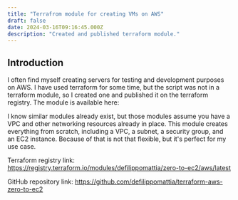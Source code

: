 ```yaml
---
title: "Terrafrom module for creating VMs on AWS"
draft: false
date: 2024-03-16T09:16:45.000Z
description: "Created and published terraform module."
---
```


## Introduction

I often find myself creating servers for testing and development purposes on AWS. I have used terraform for some time, but the script was not in a terraform module, so I created one and published it on the terraform registry. The module is available here:

I know similar modules already exist, but those modules assume you have a VPC and other networking resources already in place. This module creates everything from scratch, including a VPC, a subnet, a security group, and an EC2 instance. Because of that is not that flexible, but it's perfect for my use case.

Terraform registry link: https://registry.terraform.io/modules/defilippomattia/zero-to-ec2/aws/latest

GitHub repository link: https://github.com/defilippomattia/terraform-aws-zero-to-ec2
